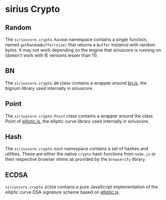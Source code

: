 # sirius Crypto

## Random
The `siriuscore.crypto.Random` namespace contains a single function, named `getRandomBuffer(size)` that returns a `Buffer` instance with random bytes. It may not work depending on the engine that siriuscore is running on (doesn't work with IE versions lesser than 11).

## BN
The `siriuscore.crypto.BN` class contains a wrapper around [bn.js](https://github.com/indutny/bn.js), the bignum library used internally in siriuscore.

## Point
The `siriuscore.crypto.Point` class contains a wrapper around the class Point of [elliptic.js](https://github.com/indutny/elliptic), the elliptic curve library used internally in siriuscore.

## Hash
The `siriuscore.crypto.Hash` namespace contains a set of hashes and utilities. These are either the native `crypto` hash functions from `node.js` or their respective browser shims as provided by the `browserify` library.

## ECDSA
`siriuscore.crypto.ECDSA` contains a pure JavaScript implementation of the elliptic curve DSA signature scheme based on [elliptic.js](https://github.com/indutny/elliptic).
